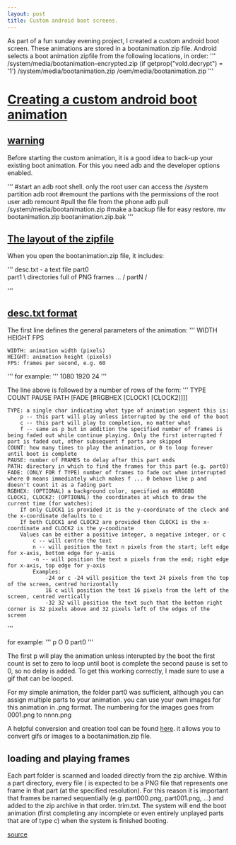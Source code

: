 ```yaml
---
layout: post
title: Custom android boot screens.
---
```


As part of a fun sunday evening project, I created a custom android boot screen. These animations are stored in a bootanimation.zip file. Android selects a boot animation zipfile from the following locations, in order:
'''
/system/media/bootanimation-encrypted.zip (if getprop("vold.decrypt") = '1')
/system/media/bootanimation.zip
/oem/media/bootanimation.zip
'''
# [Creating a custom android boot animation](#custom-boot-animation)

## [warning](#warning)
Before starting the custom animation, it is a good idea to back-up your existing boot animation. For this you need adb and the developer options enabled.

'''
#start an adb root shell. only the root user can access the /system partition
adb root
#remount the partions with the permissions of the root user
adb remount
#pull the file from the phone
adb pull /system/media/bootanimation.zip
#make a backup file for easy restore.
mv bootanimation.zip bootanimation.zip.bak
'''


## [The layout of the zipfile](#zipfile-layout)
When you open the bootanimation.zip file, it includes:

'''
desc.txt - a text file
part0  \
part1   \  directories full of PNG frames
...     /
partN  /

'''


## [desc.txt format](#desc-format)

The first line defines the general parameters of the animation:
'''
WIDTH HEIGHT FPS

    WIDTH: animation width (pixels)
    HEIGHT: animation height (pixels)
    FPS: frames per second, e.g. 60
'''
for example:
'''
1080 1920 24
'''

The line above is followed by a number of rows of the form:
'''
TYPE COUNT PAUSE PATH [FADE [#RGBHEX [CLOCK1 [CLOCK2]]]]

    TYPE: a single char indicating what type of animation segment this is:
        p -- this part will play unless interrupted by the end of the boot
        c -- this part will play to completion, no matter what
        f -- same as p but in addition the specified number of frames is being faded out while continue playing. Only the first interrupted f part is faded out, other subsequent f parts are skipped
    COUNT: how many times to play the animation, or 0 to loop forever until boot is complete
    PAUSE: number of FRAMES to delay after this part ends
    PATH: directory in which to find the frames for this part (e.g. part0)
    FADE: (ONLY FOR f TYPE) number of frames to fade out when interrupted where 0 means immediately which makes f ... 0 behave like p and doesn't count it as a fading part
    RGBHEX: (OPTIONAL) a background color, specified as #RRGGBB
    CLOCK1, CLOCK2: (OPTIONAL) the coordinates at which to draw the current time (for watches):
        If only CLOCK1 is provided it is the y-coordinate of the clock and the x-coordinate defaults to c
        If both CLOCK1 and CLOCK2 are provided then CLOCK1 is the x-coordinate and CLOCK2 is the y-coodinate
        Values can be either a positive integer, a negative integer, or c
            c -- will centre the text
            n -- will position the text n pixels from the start; left edge for x-axis, bottom edge for y-axis
            -n -- will position the text n pixels from the end; right edge for x-axis, top edge for y-axis
            Examples:
                -24 or c -24 will position the text 24 pixels from the top of the screen, centred horizontally
                16 c will position the text 16 pixels from the left of the screen, centred vertically
                -32 32 will position the text such that the bottom right corner is 32 pixels above and 32 pixels left of the edges of the screen
'''


for example:
'''
p O 0 part0
'''

The first p will play the animation unless interupted by the boot
the first count is set to zero to loop until boot is complete
the second pause is set to 0, so no delay is added. To get this working correctly, I made sure to use a gif that can be looped.

For my simple animation, the folder part0 was sufficient, although you can assign multiple parts to your animation. you can use your own images for this animation in .png format. The numbering for the images goes from 0001.png to nnnn.png


A helpful conversion and creation tool can be found [here](https://github.com/iamantony/create_android_bootanimation). it allows you to convert gifs or images to a bootanimation.zip file. 
 

## loading and playing frames

Each part folder is scanned and loaded directly from the zip archive. Within a part directory, every file ( is expected to be a PNG file that represents one frame in that part (at the specified resolution). For this reason it is important that frames be named sequentially (e.g. part000.png, part001.png, ...) and added to the zip archive in that order.
trim.txt. The system will end the boot animation (first completing any incomplete or even entirely unplayed parts that are of type c) when the system is finished booting.

[source](https://android.googlesource.com/platform/frameworks/base/+/master/cmds/bootanimation/FORMAT.md)
